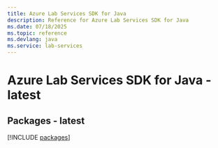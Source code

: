 ```yaml
---
title: Azure Lab Services SDK for Java
description: Reference for Azure Lab Services SDK for Java
ms.date: 07/18/2025
ms.topic: reference
ms.devlang: java
ms.service: lab-services
---
```

# Azure Lab Services SDK for Java - latest
## Packages - latest
[!INCLUDE [packages](lab-services-index.md)]